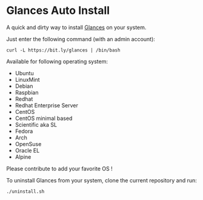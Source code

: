 Glances Auto Install
====================

A quick and dirty way to install [Glances](https://github.com/nicolargo/glances) on your system.

Just enter the following command (with an admin account):

    curl -L https://bit.ly/glances | /bin/bash

Available for following operating system:
- Ubuntu
- LinuxMint
- Debian
- Raspbian
- Redhat
- Redhat Enterprise Server
- CentOS
- CentOS minimal based
- Scientific aka SL
- Fedora
- Arch
- OpenSuse
- Oracle EL
- Alpine

Please contribute to add your favorite OS !

To uninstall Glances from your system, clone the current repository and run:

    ./uninstall.sh
